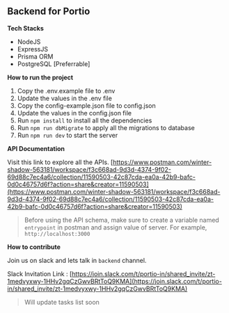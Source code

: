 ## Backend for Portio

**Tech Stacks** 
- NodeJS
- ExpressJS
- Prisma ORM
- PostgreSQL [Preferrable]

**How to run the project**
1. Copy the .env.example file to .env
2. Update the values in the .env file
3. Copy the config-example.json file to config.json
4. Update the values in the config.json file
5. Run `npm install` to install all the dependencies
6. Run `npm run dbMigrate` to apply all the migrations to database
7. Run `npm run dev` to start the server

**API Documentation**

Visit this link to explore all the APIs. [https://www.postman.com/winter-shadow-563181/workspace/f3c668ad-9d3d-4374-9f02-69d88c7ec4a6/collection/11590503-42c87cda-ea0a-42b9-bafc-0d0c46757d6f?action=share&creator=11590503](https://www.postman.com/winter-shadow-563181/workspace/f3c668ad-9d3d-4374-9f02-69d88c7ec4a6/collection/11590503-42c87cda-ea0a-42b9-bafc-0d0c46757d6f?action=share&creator=11590503)

> Before using the API schema, make sure to create a variable named `entrypoint` in postman and assign value of server. For example, `http://localhost:3000`

**How to contribute**

Join us on slack and lets talk in `backend` channel.

Slack Invitation Link : [https://join.slack.com/t/portio-in/shared_invite/zt-1medvyxwy-1HHv2gqCzGwvBRtToQ9KMA](https://join.slack.com/t/portio-in/shared_invite/zt-1medvyxwy-1HHv2gqCzGwvBRtToQ9KMA)  

> Will update tasks list soon